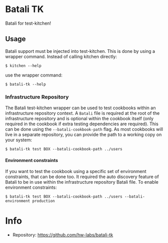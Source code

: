 # Batali TK

Batali for test-kitchen!

## Usage

Batali support must be injected into test-kitchen. This is done by using
a wrapper command. Instead of calling kitchen directly:

```
$ kitchen --help
```

use the wrapper command:

```
$ batali-tk --help
```

### Infrastructure Repository

The Batali test-kitchen wrapper can be used to test cookbooks within an
infrastructure repository context. A `Batali` file is required at the root
of the infrastructure repository and is optional within the cookbook itself
(only required in the cookbook if extra testing dependencies are required).
This can be done using the `--batali-cookbook-path` flag. As most cookbooks
will live in a separate repository, you can provide the path to a working
copy on your system:

```
$ batali-tk test BOX --batali-cookbook-path ../users
```

#### Environment constraints

If you want to test the cookbook using a specific set of environment constraints,
that can be done too. It required the auto discovery feature of Batali to be
in use within the infrastructure repository Batali file. To enable environment
constraints:

```
$ batali-tk test BOX --batali-cookbook-path ../users --batali-environment production
```

# Info

* Repository: https://github.com/hw-labs/batali-tk
